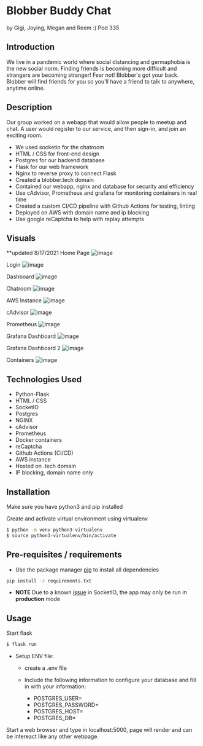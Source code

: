 
# Blobber Buddy Chat

by Gigi, Joying, Megan and Reem :)
Pod 335

## Introduction

We live in a pandemic world where social distancing and germaphobia is the new social norm. 
Finding friends is becoming more difficult and strangers are becoming stranger! Fear not! Blobber's got your
back. Blobber will find friends for you so you'll have a friend to talk to anywhere, anytime online.

## Description

Our group worked on a webapp that would allow people to meetup and chat. A user 
would register to our service, and then sign-in, and join an exciting room. 

 - We used socketio for the chatroom
 - HTML / CSS for front-end design
 - Postgres for our backend database
 - Flask for our web framework
 - Nginx to reverse proxy to connect Flask
 - Created a blobber.tech domain
 - Contained our webapp, nginx and database for security and efficiency 
 - Use cAdvisor, Prometheus and grafana for monitoring containers in real time
 - Created a custom CI/CD pipeline with Github Actions for testing, linting
 - Deployed on AWS with domain name and ip blocking
 - Use google reCaptcha to help with replay attempts

## Visuals 
**updated 8/17/2021
Home Page
![image](https://user-images.githubusercontent.com/51943194/129788201-1c9a24f1-0858-41b9-90f2-3e756d9742a4.png)

Login
![image](https://user-images.githubusercontent.com/51943194/129788442-ed820c5a-6b32-4534-8303-1caa0fa3c3fc.png)

Dashboard
![image](https://user-images.githubusercontent.com/51943194/130191874-1df00dac-3d96-4c46-8b3d-c671d891fd21.png)

Chatroom
![image](https://user-images.githubusercontent.com/51943194/130191949-d2607105-4fb7-4ec1-a870-1e22b7c974bd.png)

AWS Instance
![image](https://user-images.githubusercontent.com/51943194/129834519-62245360-8a78-41d4-ab93-f157b526c64a.png)

cAdvisor
![image](https://user-images.githubusercontent.com/51943194/129844313-bb41c80f-efe4-40aa-9d65-96e25883c0e8.png)

Prometheus
![image](https://user-images.githubusercontent.com/51943194/129845143-29dfd02d-ab18-4919-a76d-98f7bb9f7bb8.png)

Grafana Dashboard
![image](https://user-images.githubusercontent.com/51943194/130197840-aef1d1a3-7a4d-4646-ad5e-f7e9ea91694f.png)

Grafana Dashboard 2
![image](https://user-images.githubusercontent.com/51943194/130197947-33246c0d-9728-4969-b621-95129d360caa.png)

Containers
![image](https://user-images.githubusercontent.com/51943194/130271390-65ecb374-384c-4409-a9f0-9f442e83eb32.png)



## Technologies Used

- Python-Flask
- HTML / CSS
- SocketIO
- Postgres
- NGINX
- cAdvisor
- Prometheus
- Docker containers
- reCaptcha
- Github Actions (CI/CD)
- AWS instance
- Hosted on .tech domain
- IP blocking, domain name only


## Installation

Make sure you have python3 and pip installed

Create and activate virtual environment using virtualenv

```bash
$ python -m venv python3-virtualenv
$ source python3-virtualenv/bin/activate
```

## Pre-requisites / requirements

- Use the package manager [pip](https://pip.pypa.io/en/stable/) to install all dependencies

```bash
pip install -r requirements.txt

```

- **NOTE** Due to a known [issue](https://github.com/miguelgrinberg/Flask-SocketIO/issues/801) in SocketIO, the app may only be run in **production** mode


## Usage

Start flask

```bash
$ flask run

```

- Setup ENV file: 
  - create a .env file 
  - Include the following information to configure your database and fill in with your information:

    - POSTGRES_USER=
    - POSTGRES_PASSWORD=
    - POSTGRES_HOST=
    - POSTGRES_DB=
  
Start a web browser and type in localhost:5000, page will render and can be intereact like any other webpage.

